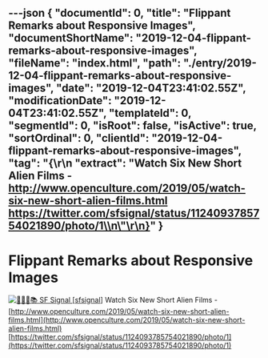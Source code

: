 ---json
{
  "documentId": 0,
  "title": "Flippant Remarks about Responsive Images",
  "documentShortName": "2019-12-04-flippant-remarks-about-responsive-images",
  "fileName": "index.html",
  "path": "./entry/2019-12-04-flippant-remarks-about-responsive-images",
  "date": "2019-12-04T23:41:02.55Z",
  "modificationDate": "2019-12-04T23:41:02.55Z",
  "templateId": 0,
  "segmentId": 0,
  "isRoot": false,
  "isActive": true,
  "sortOrdinal": 0,
  "clientId": "2019-12-04-flippant-remarks-about-responsive-images",
  "tag": "{\r\n  \"extract\": \"Watch Six New Short Alien Films - http://www.openculture.com/2019/05/watch-six-new-short-alien-films.html https://twitter.com/sfsignal/status/1124093785754021890/photo/1\\n\"\r\n}"
}
---

# Flippant Remarks about Responsive Images

<div class="tweet" data-status-id="1124093785754021900">

[<img alt="🚀🚀🚀📚 SF Signal [sfsignal]" src="https://songhay.blob.core.windows.net:443/shared-social-twitter/sfsignal.png" />](http://www.sfsignal.com/)
Watch Six New Short Alien Films - [http://www.openculture.com/2019/05/watch-six-new-short-alien-films.html](http://www.openculture.com/2019/05/watch-six-new-short-alien-films.html) [https://twitter.com/sfsignal/status/1124093785754021890/photo/1](https://twitter.com/sfsignal/status/1124093785754021890/photo/1)

</div>
